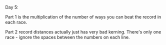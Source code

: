 Day 5: 

Part 1 is the multiplication of the number of ways you can beat the record in each race.

Part 2 record distances actually just has very bad kerning. There's only one race - ignore the spaces between the numbers on each line.
